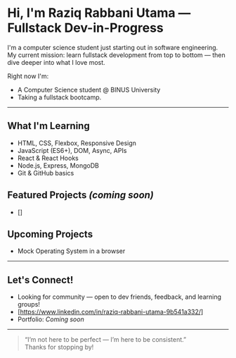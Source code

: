 # Hi, I'm Raziq Rabbani Utama — Fullstack Dev-in-Progress

I'm a computer science student just starting out in software engineering.  
My current mission: learn fullstack development from top to bottom — then dive deeper into what I love most.

Right now I'm:
- A Computer Science student @ BINUS University  
- Taking a fullstack bootcamp.

---

## What I'm Learning
- HTML, CSS, Flexbox, Responsive Design
- JavaScript (ES6+), DOM, Async, APIs
- React & React Hooks
- Node.js, Express, MongoDB
- Git & GitHub basics


## Featured Projects *(coming soon)*
- []


## Upcoming Projects
- Mock Operating System in a browser

---

## Let's Connect!
- Looking for community — open to dev friends, feedback, and learning groups!
- [https://www.linkedin.com/in/raziq-rabbani-utama-9b541a332/]
- Portfolio: *Coming soon*

---

> “I’m not here to be perfect — I’m here to be consistent.”  
> Thanks for stopping by!


